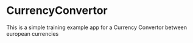 # CurrencyConvertor
This is a simple training example app for a Currency Convertor between european currencies 
